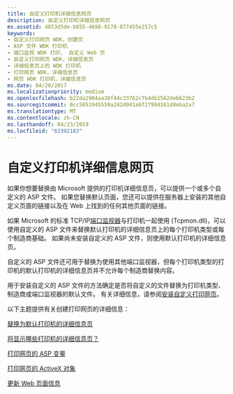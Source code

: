 ```yaml
---
title: 自定义打印机详细信息网页
description: 自定义打印机详细信息网页
ms.assetid: 4853d5de-b855-4698-9178-877455e257c5
keywords:
- 自定义打印网页 WDK，创建页
- ASP 文件 WDK 打印机
- 端口监视 WDK 打印、 自定义 Web 页
- 自定义打印网页 WDK，详细信息页
- 详细信息页上的 WDK 打印机
- 打印网页 WDK，详细信息页
- 网页 WDK 打印机，详细信息页
ms.date: 04/20/2017
ms.localizationpriority: medium
ms.openlocfilehash: b22da2904aa30f44c33762c7b4db1562deb623b2
ms.sourcegitcommit: 0cc5051945559a242d941a6f2799d161d8eba2a7
ms.translationtype: MT
ms.contentlocale: zh-CN
ms.lasthandoff: 04/23/2019
ms.locfileid: "63392183"
---
```

# <a name="customizing-the-printer-details-web-page"></a>自定义打印机详细信息网页

如果你想要替换由 Microsoft 提供的打印机详细信息页，可以提供一个或多个自定义的 ASP 文件。 如果您替换默认页面，您还可以提供在服务器上安装的其他自定义页面的链接以及在 Web 上找到的任何其他页面的链接。

如果 Microsoft 的标准 TCP/IP[端口监视器](https://docs.microsoft.com/windows-hardware/drivers/print/port-monitors)与打印机一起使用 (Tcpmon.dll)，可以使用自定义的 ASP 文件来替换默认打印机的详细信息页上的每个打印机类型或每个制造商基础。 如果尚未安装自定义的 ASP 文件，则使用默认打印机的详细信息页。

自定义的 ASP 文件还可用于替换为使用其他端口监视器，但每个打印机类型的打印机的默认打印机的详细信息页并不允许每个制造商替换内容。

用于安装自定义的 ASP 文件的方法确定是否将自定义的文件替换为打印机类型、 制造商或端口监视器的默认文件。 有关详细信息，请参阅[安装自定义打印网页](installing-customized-print-web-pages.md)。

以下主题提供有关创建打印网页的详细信息：

[替换为默认打印机的详细信息页](replacing-the-default-printer-details-page.md)

[将显示哪些打印机的详细信息页？](which-printer-details-page-is-displayed-.md)

[打印网页的 ASP 变量](asp-variables-for-print-web-pages.md)

[打印网页的 ActiveX 对象](activex-objects-for-print-web-pages.md)

[更新 Web 页面信息](updating-web-page-information.md)
